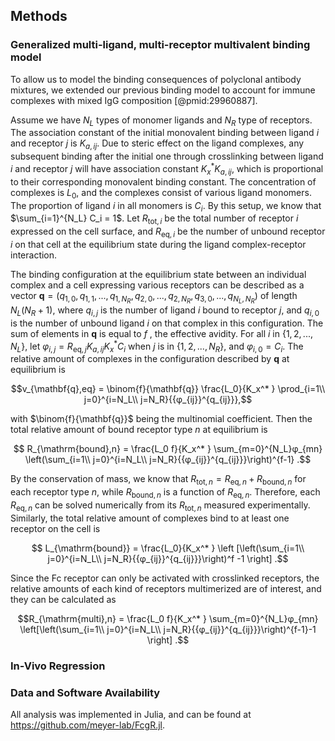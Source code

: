 ## Methods

### Generalized multi-ligand, multi-receptor multivalent binding model

To allow us to model the binding consequences of polyclonal antibody mixtures, we extended our previous binding model to account for immune complexes with mixed IgG composition [@pmid:29960887].


Assume we have $N_L$ types of monomer ligands and $N_R$ type of receptors. The association constant of the initial monovalent binding between ligand $i$ and receptor $j$ is $K_{a,ij}$. Due to steric effect on the ligand complexes, any subsequent binding after the initial one through crosslinking between ligand $i$ and receptor $j$ will have association constant $K_x^* K_{a,ij}$, which is proportional to their corresponding monovalent binding constant. The concentration of complexes is $L_0$, and the complexes consist of various ligand monomers. The proportion of ligand $i$ in all monomers is $C_i$. By this setup, we know that $\sum_{i=1}^{N_L} C_i = 1$. Let $R_{\mathrm{tot},i}$ be the total number of receptor $i$ expressed on the cell surface, and $R_{\mathrm{eq},i}$ be the number of unbound receptor $i$ on that cell at the equilibrium state during the ligand complex-receptor interaction.


The binding configuration at the equilibrium state between an individual complex and a cell expressing various receptors can be described as a vector $\mathbf{q} = (q_{1,0}, q_{1,1}, ..., q_{1,N_R}, q_{2,0},..., q_{2,N_R},q_{3,0},..., q_{N_L, N_R})$ of length $N_L(N_R+1)$, where $q_{i,j}$ is the number of ligand $i$ bound to receptor $j$, and $q_{i,0}$ is the number of unbound ligand $i$ on that complex in this configuration. The sum of elements in $\mathbf{q}$ is equal to $f$ , the effective avidity. For all $i$ in $\{1,2,..., N_L\}$, let $φ_{i,j} = R_{\mathrm{eq},j} K_{a,ij} K_x^* C_i$ when $j$ is in $\{1,2,...,N_R\}$, and $φ_{i,0} = C_i$. The relative amount of complexes in the configuration described by $\mathbf{q}$ at equilibrium is

$$v_{\mathbf{q},eq} = \binom{f}{\mathbf{q}} \frac{L_0}{K_x^* } \prod_{i=1\\ j=0}^{i=N_L\\ j=N_R}{{φ_{ij}}^{q_{ij}}},$$

with $\binom{f}{\mathbf{q}}$ being the multinomial coefficient. Then the total relative amount of bound receptor type $n$ at equilibrium is

$$ R_{\mathrm{bound},n} = \frac{L_0 f}{K_x^* } \sum_{m=0}^{N_L}φ_{mn} \left(\sum_{i=1\\ j=0}^{i=N_L\\ j=N_R}{{φ_{ij}}^{q_{ij}}}\right)^{f-1} .$$

By the conservation of mass, we know that $R_{\mathrm{tot},n} = R_{\mathrm{eq},n} + R_{\mathrm{bound},n}$ for each receptor type $n$, while $R_{\mathrm{bound},n}$ is a function of $R_{\mathrm{eq},n}$. Therefore, each $R_{\mathrm{eq},n}$ can be solved numerically from its $R_{\mathrm{tot},n}$ measured experimentally. Similarly, the total relative amount of complexes bind to at least one receptor on the cell is

$$ L_{\mathrm{bound}} = \frac{L_0}{K_x^* } \left [\left(\sum_{i=1\\ j=0}^{i=N_L\\ j=N_R}{{φ_{ij}}^{q_{ij}}}\right)^f -1 \right] .$$

Since the Fc receptor can only be activated with crosslinked receptors, the relative amounts of each kind of receptors multimerized are of interest, and they can be calculated as

$$R_{\mathrm{multi},n} = \frac{L_0 f}{K_x^* } \sum_{m=0}^{N_L}φ_{mn} \left[\left(\sum_{i=1\\ j=0}^{i=N_L\\ j=N_R}{{φ_{ij}}^{q_{ij}}}\right)^{f-1}-1 \right] .$$

### In-Vivo Regression





### Data and Software Availability

All analysis was implemented in Julia, and can be found at <https://github.com/meyer-lab/FcgR.jl>.
